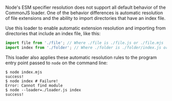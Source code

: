 Node's ESM specifier resolution does not support all default behavior of
the CommonJS loader. One of the behavior differences is automatic resolution
of file extensions and the ability to import directories that have an index
file.

Use this loader to enable automatic extension resolution and importing from
directories that include an index file, like this:

```js
import file from './file'; // Where ./file is ./file.js or ./file.mjs
import index from './folder'; // Where ./folder is ./folder/index.js or ./folder/index.mjs
```

This loader also applies these automatic resolution rules to the program entry point passed to `node` on the command line:

```console
$ node index.mjs
success!
$ node index # Failure!
Error: Cannot find module
$ node --loader=./loader.js index
success!
```
